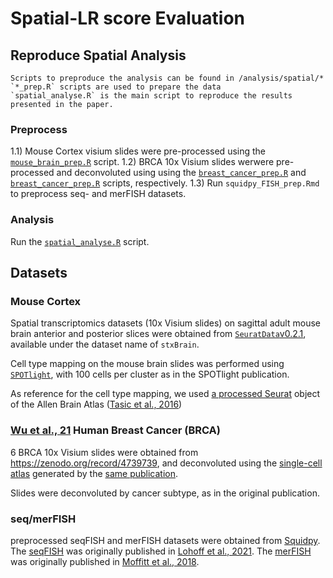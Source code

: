 # Spatial-LR score Evaluation

## Reproduce Spatial Analysis

```
Scripts to preproduce the analysis can be found in /analysis/spatial/*
`*_prep.R` scripts are used to prepare the data
`spatial_analyse.R` is the main script to reproduce the results presented in the paper.
```

### Preprocess
1.1) Mouse Cortex visium slides were pre-processed using the [`mouse_brain_prep.R`](analysis/spatial/mouse_brain_prep.R) script.
1.2) BRCA 10x Visium slides werwere pre-processed and deconvoluted using using the [`breast_cancer_prep.R`](analysis/spatial/mouse_brain_prep.R) and [`breast_cancer_prep.R`](analysis/spatial/mouse_brain_deconv.R) scripts, respectively.
1.3) Run `squidpy_FISH_prep.Rmd` to preprocess seq- and merFISH datasets. 

### Analysis
Run the [`spatial_analyse.R`](analysis/spatial/spatial_analyse.R) script.


## Datasets
### Mouse Cortex

Spatial transcriptomics datasets (10x Visium slides) on sagittal adult mouse brain
anterior and posterior slices were obtained from [`SeuratData`v0.2.1](https://github.com/satijalab/seurat-data),
available under the dataset name of `stxBrain`.

Cell type mapping on the mouse brain slides was performed using [`SPOTlight`](https://academic.oup.com/nar/article/49/9/e50/6129341#248806291), with
100 cells per cluster as in the SPOTlight publication. 

As reference for the cell type mapping, we used [a processed Seurat](https://satijalab.org/seurat/articles/spatial_vignette.html) object of the Allen Brain Atlas ([Tasic et al., 2016](https://www.nature.com/articles/nn.4216))

### [Wu et al., 21](https://www.nature.com/articles/s41588-021-00911-1) Human Breast Cancer (BRCA)

6 BRCA 10x Visium slides were obtained from https://zenodo.org/record/4739739, and deconvoluted using the [single-cell atlas](https://www.ncbi.nlm.nih.gov/geo/query/acc.cgi?acc=GSE176078) generated by the [same publication](https://www.nature.com/articles/s41588-021-00911-1).

Slides were deconvoluted by cancer subtype, as in the original publication.

### seq/merFISH
preprocessed seqFISH and merFISH datasets were obtained from [Squidpy](https://squidpy.readthedocs.io/en/latest/api.html#module-squidpy.datasets).
The [seqFISH](https://squidpy.readthedocs.io/en/stable/auto_tutorials/tutorial_seqfish.html#sphx-glr-auto-tutorials-tutorial-seqfish-py) was originally published in
[Lohoff et al., 2021](https://www.biorxiv.org/content/10.1101/2020.11.20.391896v1.abstract).
The [merFISH](https://squidpy.readthedocs.io/en/stable/auto_tutorials/tutorial_merfish.html#sphx-glr-auto-tutorials-tutorial-merfish-py) was originally published in
[Moffitt et al., 2018](https://www.science.org/doi/10.1126/science.aau5324).
